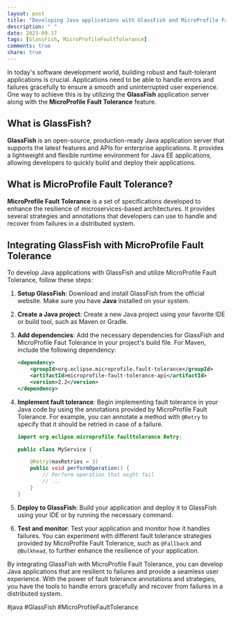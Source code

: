 ```yaml
---
layout: post
title: "Developing Java applications with GlassFish and MicroProfile Fault Tolerance"
description: " "
date: 2023-09-17
tags: [GlassFish, MicroProfileFaultTolerance]
comments: true
share: true
---
```


In today's software development world, building robust and fault-tolerant applications is crucial. Applications need to be able to handle errors and failures gracefully to ensure a smooth and uninterrupted user experience. One way to achieve this is by utilizing the **GlassFish** application server along with the **MicroProfile Fault Tolerance** feature.

## What is GlassFish?

**GlassFish** is an open-source, production-ready Java application server that supports the latest features and APIs for enterprise applications. It provides a lightweight and flexible runtime environment for Java EE applications, allowing developers to quickly build and deploy their applications.

## What is MicroProfile Fault Tolerance?

**MicroProfile Fault Tolerance** is a set of specifications developed to enhance the resilience of microservices-based architectures. It provides several strategies and annotations that developers can use to handle and recover from failures in a distributed system. 

## Integrating GlassFish with MicroProfile Fault Tolerance

To develop Java applications with GlassFish and utilize MicroProfile Fault Tolerance, follow these steps:

1. **Setup GlassFish**: Download and install GlassFish from the official website. Make sure you have **Java** installed on your system.

2. **Create a Java project**: Create a new Java project using your favorite IDE or build tool, such as Maven or Gradle.

3. **Add dependencies**: Add the necessary dependencies for GlassFish and MicroProfile Faut Tolerance in your project's build file. For Maven, include the following dependency:

   ```xml
   <dependency>
       <groupId>org.eclipse.microprofile.fault-tolerance</groupId>
       <artifactId>microprofile-fault-tolerance-api</artifactId>
       <version>2.2</version>
   </dependency>
   ```

4. **Implement fault tolerance**: Begin implementing fault tolerance in your Java code by using the annotations provided by MicroProfile Fault Tolerance. For example, you can annotate a method with `@Retry` to specify that it should be retried in case of a failure.

   ```java
   import org.eclipse.microprofile.faulttolerance.Retry;

   public class MyService {

       @Retry(maxRetries = 3)
       public void performOperation() {
           // Perform operation that might fail
           // ...
       }
   }
   ```

5. **Deploy to GlassFish**: Build your application and deploy it to GlassFish using your IDE or by running the necessary command.

6. **Test and monitor**: Test your application and monitor how it handles failures. You can experiment with different fault tolerance strategies provided by MicroProfile Fault Tolerance, such as `@Fallback` and `@Bulkhead`, to further enhance the resilience of your application.

By integrating GlassFish with MicroProfile Fault Tolerance, you can develop Java applications that are resilient to failures and provide a seamless user experience. With the power of fault tolerance annotations and strategies, you have the tools to handle errors gracefully and recover from failures in a distributed system.

#java #GlassFish #MicroProfileFaultTolerance